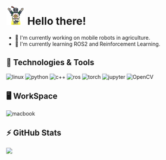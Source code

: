 <!--<p align="center">
  <a href="https://www.youtube.com/watch?v=oyA8odjCzZ4"><img src="https://img.shields.io/badge/GIT%20GUD-R%20U%20CASUL%3F-yellow?style=for-the-badge" alt="git_gud"/></a>
</p>-->

<!--
### Hi there 👋
**mcarfagno/mcarfagno** is a ✨ _special_ ✨ repository because its `README.md` (this file) appears on your GitHub profile.Here are some ideas to get you started:- 🔭 I'm currently working on ...
- 🌱 I'm currently learning ...
- 👯 I'm looking to collaborate on ...
- 🤔 I'm looking for help with ...
- 💬 Ask me about ...
- 📫 How to reach me: ...
- 😄 Pronouns: ...
- ⚡ Fun fact: ...
-->
# <img src="https://raw.githubusercontent.com/mcarfagno/mcarfagno/main/praise_the_sun.gif" width="50px"> Hello there! 
- :rocket: I'm currently working on mobile robots in agriculture.
- 🌱 I'm currently learning ROS2 and Reinforcement Learning.

## 🔧 Technologies & Tools
<!-- coutresy of https://github.com/alexandresanlim/Badges4-README.md-Profile-->
![linux](https://img.shields.io/badge/Linux-informational?style=for-the-badge&logo=linux&logoColor=white&color=d70a53)
![python](https://img.shields.io/badge/python-%233776AB.svg?&style=for-the-badge&logo=python&logoColor=white)
![c++](https://img.shields.io/badge/c++%20-%2300599C.svg?&style=for-the-badge&logo=c%2B%2B&logoColor=white)
![ros](https://img.shields.io/badge/ROS-informational?&style=for-the-badge&color=000080)
![torch](https://img.shields.io/badge/PyTorch-informational?&style=for-the-badge&logo=PyTorch&logoColor=white&color=EE4C2C)
![jupyter](https://img.shields.io/badge/Jupyter-informational?&style=for-the-badge&logo=Jupyter&logoColor=white&color=F37626)
![OpenCV](https://img.shields.io/badge/OpenCV-informational?&style=for-the-badge&color=blue)

## :desktop_computer: WorkSpace
![macbook](https://img.shields.io/badge/apple-macbook%20pro%2013%202016-%23999999.svg?&style=for-the-badge&logo=apple&logoColor=white)

## ⚡ GitHub Stats
<a href="https://github.com/mcarfagno/mcarfagno">
  <img align="center" height="137.3px" src="https://github-readme-stats.vercel.app/api?username=mcarfagno&hide_title=truet&count_private=true&show_icons=true&theme=nord" />
</a>
<!-- Language count has no dark theme QQ
<a href="https://github.com/mcarfagno/mcarfagno">
  <img align="center" height="137.3px" src="https://github-readme-stats.vercel.app/api/top-langs/?username=mcarfagno&hide_title=true&layout=compact&&theme=darkexclude_repo=utils,mcarfagno.github.io" />
</a>
-->

